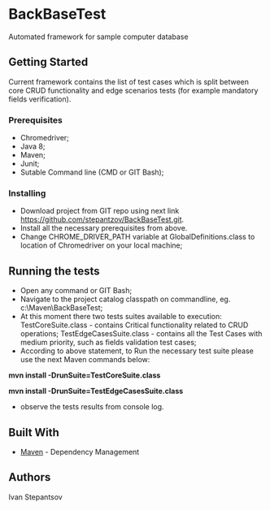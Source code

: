 # BackBaseTest
Automated framework for sample computer database

## Getting Started
Current framework contains the list of test cases which is split between core CRUD functionality and edge scenarios tests (for example mandatory fields verification).

### Prerequisites
- Chromedriver;
- Java 8; 
- Maven;
- Junit;
- Sutable Command line (CMD or GIT Bash);

### Installing
- Download project from GIT repo using next link https://github.com/stepantzov/BackBaseTest.git.
- Install all the necessary prerequisites from above. 
- Change CHROME_DRIVER_PATH variable at GlobalDefinitions.class to location of Chromedriver on your local machine;

## Running the tests 
- Open any command or GIT Bash;
- Navigate to the project catalog classpath on commandline, eg. c:\Maven\BackBaseTest;
- At this moment there two tests suites available to execution: 
TestCoreSuite.class - contains Critical functionality related to CRUD operations;
TestEdgeCasesSuite.class - contains all the Test Cases with medium priority, such as fields validation test cases;
- According to above statement, to Run the necessary test suite please use the next Maven commands below:

**mvn install -DrunSuite=TestCoreSuite.class**

**mvn install -DrunSuite=TestEdgeCasesSuite.class**

- observe the tests results from console log.

## Built With
* [Maven](https://maven.apache.org/) - Dependency Management


## Authors
Ivan Stepantsov

